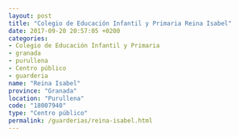 ```yaml
---
layout: post
title: "Colegio de Educación Infantil y Primaria Reina Isabel"
date: 2017-09-20 20:57:05 +0200
categories:
- Colegio de Educación Infantil y Primaria
- granada
- purullena
- Centro público
- guarderia
name: "Reina Isabel"
province: "Granada"
location: "Purullena"
code: "18007940"
type: "Centro público"
permalink: /guarderias/reina-isabel.html
---
```

